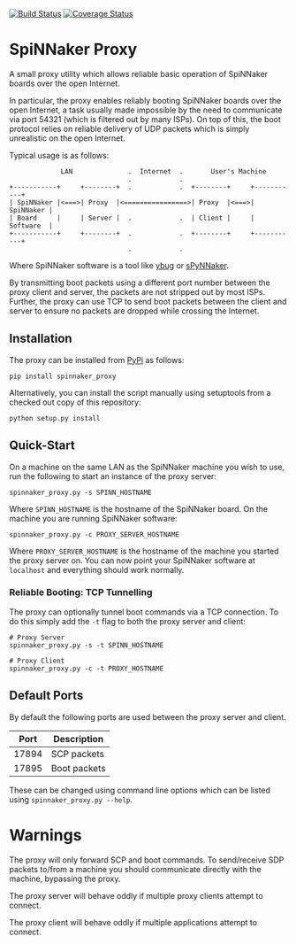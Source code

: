 [![Build Status](https://github.com/SpiNNakerManchester/spinnaker_proxy/workflows/Build/badge.svg?branch=master)](https://github.com/SpiNNakerManchester/spinnaker_proxy/actions?query=workflow%3A%22Build%22+branch%3Amaster)
[![Coverage Status](https://coveralls.io/repos/github/SpiNNakerManchester/spinnaker_proxy/badge.svg?branch=test-3.9)](https://coveralls.io/github/SpiNNakerManchester/spinnaker_proxy?branch=test-3.9)

SpiNNaker Proxy
===============

A small proxy utility which allows reliable basic operation of SpiNNaker boards
over the open Internet.

In particular, the proxy enables reliably booting SpiNNaker boards over the open
Internet, a task usually made impossible by the need to communicate via port
54321 (which is filtered out by many ISPs). On top of this, the boot protocol
relies on reliable delivery of UDP packets which is simply unrealistic on the
open Internet.

Typical usage is as follows:

                 LAN              .  Internet  .       User's Machine
                                  .            .
    +-----------+     +--------+  .            .  +--------+     +-----------+
    | SpiNNaker |<===>| Proxy  |<================>| Proxy  |<===>| SpiNNaker |
    | Board     |     | Server |  .            .  | Client |     | Software  |
    +-----------+     +--------+  .            .  +--------+     +-----------+
                                  .            .
Where SpiNNaker software is a tool like
[ybug](https://github.com/SpiNNakerManchester/spinnaker_tools) or
[sPyNNaker](https://github.com/SpiNNakerManchester/sPyNNaker8).

By transmitting boot packets using a different port number between the proxy
client and server, the packets are not stripped out by most ISPs. Further, the
proxy can use TCP to send boot packets between the client and server to ensure
no packets are dropped while crossing the Internet.

Installation
------------

The proxy can be installed from
[PyPi](https://pypi.python.org/pypi/spinnaker_proxy) as follows:

    pip install spinnaker_proxy

Alternatively, you can install the script manually using setuptools from a
checked out copy of this repository:

    python setup.py install

Quick-Start
-----------

On a machine on the same LAN as the SpiNNaker machine you wish to use, run the
following to start an instance of the proxy server:

    spinnaker_proxy.py -s SPINN_HOSTNAME

Where `SPINN_HOSTNAME` is the hostname of the SpiNNaker board. On the machine
you are running SpiNNaker software:

    spinnaker_proxy.py -c PROXY_SERVER_HOSTNAME

Where `PROXY_SERVER_HOSTNAME` is the hostname of the machine you started the
proxy server on.  You can now point your SpiNNaker software at `localhost` and
everything should work normally.

### Reliable Booting: TCP Tunnelling

The proxy can optionally tunnel boot commands via a TCP connection. To do this
simply add the `-t` flag to both the proxy server and client:

    # Proxy Server
    spinnaker_proxy.py -s -t SPINN_HOSTNAME

    # Proxy Client
    spinnaker_proxy.py -c -t PROXY_HOSTNAME


Default Ports
-------------

By default the following ports are used between the proxy server and client.

| Port  | Description  |
| ----- | ------------ |
| 17894 | SCP packets  |
| 17895 | Boot packets |

These can be changed using command line options which can be listed using
`spinnaker_proxy.py --help`.


Warnings
========

The proxy will only forward SCP and boot commands. To send/receive SDP packets
to/from a machine you should communicate directly with the machine, bypassing
the proxy.

The proxy server will behave oddly if multiple proxy clients attempt to connect.

The proxy client will behave oddly if multiple applications attempt to connect.
